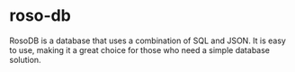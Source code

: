 # roso-db
RosoDB is a database that uses a combination of SQL and JSON. It is easy to use, making it a great choice for those who need a simple database solution.
